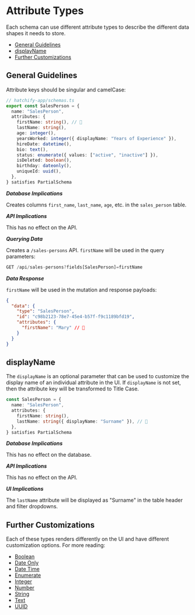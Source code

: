 # Attribute Types

Each schema can use different attribute types to describe the different data shapes it needs to store.

- [General Guidelines](#general-guidelines)
- [displayName](#displayname)
- [Further Customizations](#further-customizations)

## General Guidelines

Attribute keys should be singular and camelCase:

```ts
// hatchify-app/schemas.ts
export const SalesPerson = {
  name: "SalesPerson",
  attributes: {
    firstName: string(), // 👀
    lastName: string(),
    age: integer(),
    yearsWorked: integer({ displayName: "Years of Experience" }),
    hireDate: datetime(),
    bio: text(),
    status: enumerate({ values: ["active", "inactive"] }),
    isDeleted: boolean(),
    birthday: dateonly(),
    uniqueId: uuid(),
  },
} satisfies PartialSchema
```

**_Database Implications_**

Creates columns `first_name`, `last_name`, `age`, etc. in the `sales_person` table.

**_API Implications_**

This has no effect on the API.

**_Querying Data_**

Creates a `/sales-persons` API.
`firstName` will be used in the query parameters:

```js
GET /api/sales-persons?fields[SalesPerson]=firstName
```

**_Data Response_**

`firstName` will be used in the mutation and response payloads:

```json
{
  "data": {
    "type": "SalesPerson",
    "id": "c98b2123-78e7-45e4-b57f-f9c1189bfd19",
    "attributes": {
      "firstName": "Mary" // 👀
    }
  }
}
```

## displayName

The `displayName` is an optional parameter that can be used to customize the display name of an individual attribute in the UI. If `displayName` is not set, then the attribute key will be transformed to Title Case.

```ts
const SalesPerson = {
  name: "SalesPerson",
  attributes: {
    firstName: string(),
    lastName: string({ displayName: "Surname" }), // 👀
  },
} satisfies PartialSchema
```

**_Database Implications_**

This has no effect on the database.

**_API Implications_**

This has no effect on the API.

**_UI Implications_**

The `lastName` attribute will be displayed as "Surname" in the table header and filter dropdowns.

## Further Customizations

Each of these types renders differently on the UI and have different customization options. For more reading:

- [Boolean](./boolean.md)
- [Date Only](./dateonly.md)
- [Date Time](./datetime.md)
- [Enumerate](./enum.md)
- [Integer](./integer.md)
- [Number](./number.md)
- [String](./string.md)
- [Text](./text.md)
- [UUID](./uuid.md)
